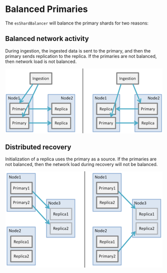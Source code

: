 
# Balanced Primaries

The `esShardBalancer` will balance the primary shards for two reasons:

## Balanced network activity

During ingestion, the ingested data is sent to the primary, and then the primary sends replication to the replica. If the primaries are not balanced, then network load is not balanced.

![](balance-ingestion.png)


## Distributed recovery

Initialization of a replica uses the primary as a source. If the primaries are not balanced, then the network load during recovery will not be balanced.

![](balance-recovery.png)
